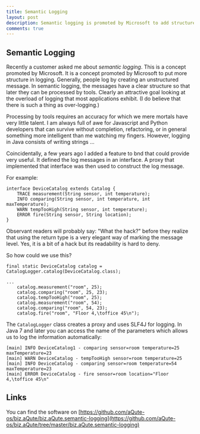 ```yaml
---
title: Semantic Logging
layout: post
description: Semantic logging is promoted by Microsoft to add structure to logs. Let's see how we can add semantic logging to Java. 
comments: true
---
```


## Semantic Logging

Recently a customer asked me about _semantic logging_. This is a concept
promoted by Microsoft. It is a concept promoted by Microsoft to put more
structure in logging. Generally, people log by creating an unstructured
message. In semantic logging, the messages have a clear structure so
that later they can be processed by tools. Clearly an attractive goal
looking at the overload of logging that most applications exhibit. (I do believe
that there is such a thing as over-logging.)

Processing by tools requires an accuracy for which we mere mortals have very 
little talent. I am always full of awe for Javascript and Python developers 
that can survive without completion, refactoring, or in general something
more intelligent than me watching my fingers. However, logging in Java
consists of writing strings ... 

Coincidentally, a few years ago I added a feature to bnd that could provide
very  useful. It defined the log messages in an interface. A proxy that 
implemented that interface was then used to construct the log message.

For example:

	interface DeviceCatalog extends Catalog {
		TRACE measurement(String sensor, int temperature);
		INFO comparing(String sensor, int temperature, int maxTemperature);
		WARN tempTooHigh(String sensor, int temperature);
		ERROR fire(String sensor, String location);
	}
	
Observant readers will probably say: "What the hack?" before they realize that
using the return type is a very elegant way of marking the message level. Yes, 
it is a bit of a hack but its readability is hard to deny.

So how could we use this?

	final static DeviceCatalog catalog = CatalogLogger.catalog(DeviceCatalog.class);
 
 	...
		catalog.measurement("room", 25);
		catalog.comparing("room", 25, 23);
		catalog.tempTooHigh("room", 25);
		catalog.measurement("room", 54);
		catalog.comparing("room", 54, 23);
		catalog.fire("room", "Floor 4,\toffice 45\n");
 	

The `CatalogLogger` class creates a proxy and uses SLF4J for logging. In Java 7 and
later you can access the name of the parameters which allows us to log the information
automatically:

	[main] INFO DeviceCatalog1 - comparing sensor=room temperature=25 maxTemperature=23
	[main] WARN DeviceCatalog - tempTooHigh sensor=room temperature=25
	[main] INFO DeviceCatalog - comparing sensor=room temperature=54 maxTemperature=23
	[main] ERROR DeviceCatalog - fire sensor=room location="Floor 4,\toffice 45\n"


## Links

You can find the software on [https://github.com/aQute-os/biz.aQute/biz.aQute.semantic-logging](https://github.com/aQute-os/biz.aQute/tree/master/biz.aQute.semantic-logging)

